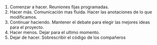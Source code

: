1. Comenzar a hacer.
    Reuniones fijas programadas.                                           
2. Hacer más.
    Comunicación mas fluida.
    Hacer las anotaciones de lo que modificamos.         
3. Continuar haciendo.
    Mantener el debate para elegir las mejores ideas para el proyecto.
4. Hacer menos.
    Dejar para el ultimo momento.
5. Dejar de hacer.
   Sobrescribir el código de los compañeros
